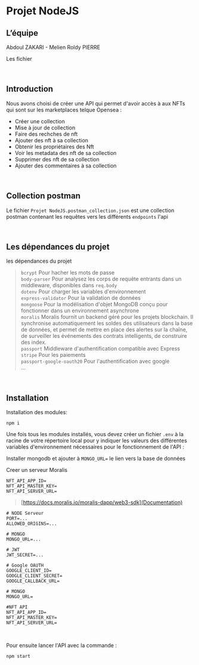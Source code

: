 # Projet NodeJS

## L’équipe

Abdoul ZAKARI - Melien Roldy PIERRE

Les fichier 

<br>


## Introduction

Nous avons choisi de créer une API qui permet d'avoir accès à aux NFTs qui sont sur les marketplaces telque Opensea :
- Créer une collection
- Mise à jour de collection
- Faire des rechches de nft
- Ajouter des nft à sa collection
- Obtenir les propriétaires des Nft
- Voir les metadata des nft de sa collection
- Supprimer des nft de sa collection
- Ajouter des commentaires à sa collection  


<br>

## Collection postman 

Le fichier `Projet NodeJS.postman_collection.json` est une collection postman contenant les requêtes vers les différents `endpoints` l'api


<br>

## Les dépendances du projet

les dépendances du projet

>`bcrypt` Pour hacher les mots de passe <br>
>`body-parser` Pour analysez les corps de requête entrants dans un middleware, disponibles dans `req.body` <br>
>`dotenv` Pour charger les variables d'environnement <br>
>`express-validator` Pour la validation de données <br>
>`mongoose` Pour la modélisation d'objet MongoDB conçu pour fonctionner dans un environnement asynchrone <br>
>`moralis` Moralis fournit un backend géré pour les projets blockchain. Il synchronise automatiquement les soldes des  utilisateurs dans la base de données, et permet de mettre en place des alertes sur la chaîne, de surveiller les événements des contrats intelligents, de construire des index. <br>
>`passport`  Middleware d'authentification compatible avec Express <br>
>`stripe` Pour les paiements <br>
>`passport-google-oauth20` Pour l'authentification avec google<br>
>...

<br>


## Installation

Installation des modules:

```
npm i
```

Une fois tous les modules installés, vous devez créer un fichier `.env` à la racine de votre répertoire local pour y indiquer les valeurs des différentes variables d'environnement nécessaires pour le fonctionnement de l'API : 

Installer mongodb et ajouter à `MONGO_URL=` le lien vers la base de données

Creer un serveur Moralis
```
NFT_API_APP_ID=
NFT_API_MASTER_KEY=
NFT_API_SERVER_URL=
```
>[https://docs.moralis.io/moralis-dapp/web3-sdk](Documentation)

```
# NODE Serveur
PORT=...
ALLOWED_ORIGINS=...

# MONGO
MONGO_URL=...

# JWT
JWT_SECRET=...

# Google OAUTH
GOOGLE_CLIENT_ID=
GOOGLE_CLIENT_SECRET=
GOOGLE_CALLBACK_URL=

# MONGO
MONGO_URL=

#NFT API
NFT_API_APP_ID=
NFT_API_MASTER_KEY=
NFT_API_SERVER_URL=
```


<br>

Pour ensuite lancer l'API avec la commande : 

```
npm start 
```